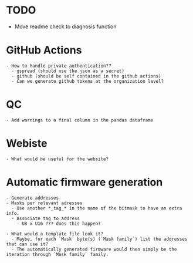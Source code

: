 
# TODO

- Move readme check to diagnosis function

# GitHub Actions
    - How to handle private authentication??
      - gspread (should use the json as a secret)
      - github (should be self contained in the github actions)
      - Can we generate github tokens at the organization level?

# QC
    - Add warnings to a final column in the pandas dataframe

# Webiste
    - What would be useful for the website?

# Automatic firmware generation

    - Generate addresses
    - Masks per relevant adresses
      - Use another *_tag_* in the name of the bitmask to have an extra info.
      - Associate tag to address
        - U8 x U16 ??? does this happen?

    - What would a template file look it?
      - Maybe, for each `Mask` byte(s) (`Mask family`) list the addresses that can use it?
      - The automatically generated firmware would then simply be the iteration through `Mask family` family.